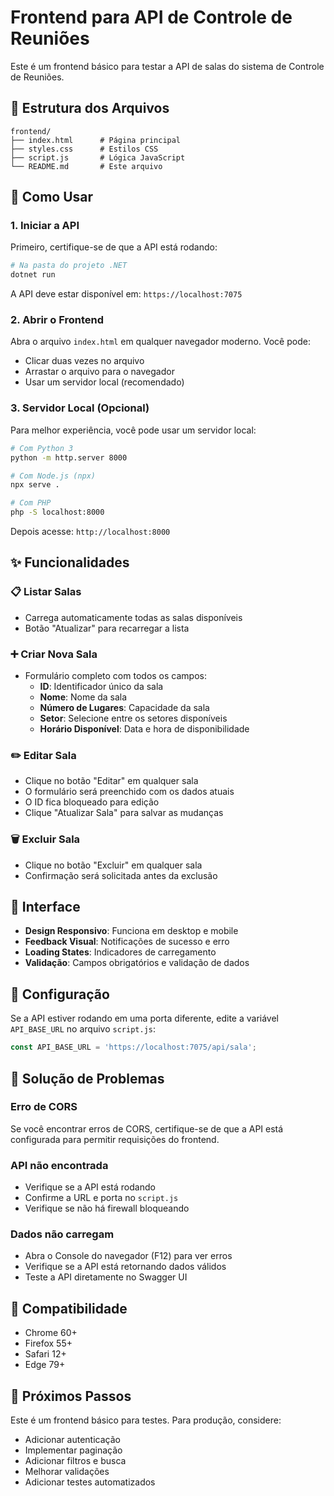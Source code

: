 # Frontend para API de Controle de Reuniões

Este é um frontend básico para testar a API de salas do sistema de Controle de Reuniões.

## 📁 Estrutura dos Arquivos

```
frontend/
├── index.html      # Página principal
├── styles.css      # Estilos CSS
├── script.js       # Lógica JavaScript
└── README.md       # Este arquivo
```

## 🚀 Como Usar

### 1. Iniciar a API
Primeiro, certifique-se de que a API está rodando:
```bash
# Na pasta do projeto .NET
dotnet run
```

A API deve estar disponível em: `https://localhost:7075`

### 2. Abrir o Frontend
Abra o arquivo `index.html` em qualquer navegador moderno. Você pode:
- Clicar duas vezes no arquivo
- Arrastar o arquivo para o navegador
- Usar um servidor local (recomendado)

### 3. Servidor Local (Opcional)
Para melhor experiência, você pode usar um servidor local:

```bash
# Com Python 3
python -m http.server 8000

# Com Node.js (npx)
npx serve .

# Com PHP
php -S localhost:8000
```

Depois acesse: `http://localhost:8000`

## ✨ Funcionalidades

### 📋 Listar Salas
- Carrega automaticamente todas as salas disponíveis
- Botão "Atualizar" para recarregar a lista

### ➕ Criar Nova Sala
- Formulário completo com todos os campos:
  - **ID**: Identificador único da sala
  - **Nome**: Nome da sala
  - **Número de Lugares**: Capacidade da sala
  - **Setor**: Selecione entre os setores disponíveis
  - **Horário Disponível**: Data e hora de disponibilidade

### ✏️ Editar Sala
- Clique no botão "Editar" em qualquer sala
- O formulário será preenchido com os dados atuais
- O ID fica bloqueado para edição
- Clique "Atualizar Sala" para salvar as mudanças

### 🗑️ Excluir Sala
- Clique no botão "Excluir" em qualquer sala
- Confirmação será solicitada antes da exclusão

## 🎨 Interface

- **Design Responsivo**: Funciona em desktop e mobile
- **Feedback Visual**: Notificações de sucesso e erro
- **Loading States**: Indicadores de carregamento
- **Validação**: Campos obrigatórios e validação de dados

## 🔧 Configuração

Se a API estiver rodando em uma porta diferente, edite a variável `API_BASE_URL` no arquivo `script.js`:

```javascript
const API_BASE_URL = 'https://localhost:7075/api/sala';
```

## 🐛 Solução de Problemas

### Erro de CORS
Se você encontrar erros de CORS, certifique-se de que a API está configurada para permitir requisições do frontend.

### API não encontrada
- Verifique se a API está rodando
- Confirme a URL e porta no `script.js`
- Verifique se não há firewall bloqueando

### Dados não carregam
- Abra o Console do navegador (F12) para ver erros
- Verifique se a API está retornando dados válidos
- Teste a API diretamente no Swagger UI

## 📱 Compatibilidade

- Chrome 60+
- Firefox 55+
- Safari 12+
- Edge 79+

## 🎯 Próximos Passos

Este é um frontend básico para testes. Para produção, considere:

- Adicionar autenticação
- Implementar paginação
- Adicionar filtros e busca
- Melhorar validações
- Adicionar testes automatizados 